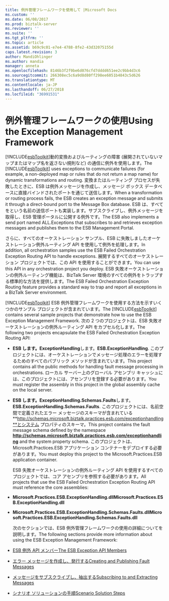 ```yaml
---
title: 例外管理フレームワークを使用して |Microsoft Docs
ms.custom: ''
ms.date: 06/08/2017
ms.prod: biztalk-server
ms.reviewer: ''
ms.suite: ''
ms.tgt_pltfrm: ''
ms.topic: article
ms.assetid: b69c9c01-e7e4-4788-8fe2-43d32075155d
caps.latest.revision: 3
author: MandiOhlinger
ms.author: mandia
manager: anneta
ms.openlocfilehash: 8146b3f2f9be6d076cfd7dddd651ee2c9bb4d3c6
ms.sourcegitcommit: 266308ec5c6a9d8d80ff298ee6051b4843c5d626
ms.translationtype: MT
ms.contentlocale: ja-JP
ms.lasthandoff: 06/27/2018
ms.locfileid: "36991531"
---
```

# <a name="using-the-exception-management-framework"></a><span data-ttu-id="58a57-102">例外管理フレームワークの使用</span><span class="sxs-lookup"><span data-stu-id="58a57-102">Using the Exception Management Framework</span></span>
<span data-ttu-id="58a57-103">[!INCLUDE[esbToolkit](../includes/esbtoolkit-md.md)]動的変換およびルーティングの障害 (展開されていないマップまたはマップ名を返さない規則など) の通信に例外を使用します。</span><span class="sxs-lookup"><span data-stu-id="58a57-103">The [!INCLUDE[esbToolkit](../includes/esbtoolkit-md.md)] uses exceptions to communicate failures (for example, a non-deployed map or rules that do not return a map name) for dynamic transformations and routing.</span></span> <span data-ttu-id="58a57-104">変換またはルーティング プロセスが失敗したときに、ESB は例外メッセージを作成し、メッセージ ボックス データベースに直接バインドされたポートを通じて送信します。</span><span class="sxs-lookup"><span data-stu-id="58a57-104">When a transformation or routing process fails, the ESB creates an exception message and submits it through a direct-bound port to the Message Box database.</span></span> <span data-ttu-id="58a57-105">ESB は、すべてをという名前の送信ポートも実装します。サブスクライブし、例外メッセージを取得し、ESB 管理ポータルに公開する例外です。</span><span class="sxs-lookup"><span data-stu-id="58a57-105">The ESB also implements a send port named ALL.Exceptions that subscribes to and retrieves exception messages and publishes them to the ESB Management Portal.</span></span>  

 <span data-ttu-id="58a57-106">さらに、すべてのオーケストレーション サンプル、ESB に失敗しましたオーケストレーション例外ルーティング API を使用して例外を処理します。</span><span class="sxs-lookup"><span data-stu-id="58a57-106">In addition, all orchestration samples use the ESB Failed Orchestration Exception Routing API to handle exceptions.</span></span> <span data-ttu-id="58a57-107">展開するすべてのオーケストレーション プロジェクトでは、この API を使用することができます。</span><span class="sxs-lookup"><span data-stu-id="58a57-107">You can use this API in any orchestration project you deploy.</span></span> <span data-ttu-id="58a57-108">ESB 失敗オーケストレーションの例外ルーティング機能は、BizTalk Server 環境のすべての例外をトラップする標準的な方法を提供します。</span><span class="sxs-lookup"><span data-stu-id="58a57-108">The ESB Failed Orchestration Exception Routing feature provides a standard way to trap and report all exceptions in a BizTalk Server environment.</span></span>  

 <span data-ttu-id="58a57-109">[!INCLUDE[esbToolkit](../includes/esbtoolkit-md.md)] ESB 例外管理フレームワークを使用する方法を示すいくつかのサンプル プロジェクトが含まれています。</span><span class="sxs-lookup"><span data-stu-id="58a57-109">The [!INCLUDE[esbToolkit](../includes/esbtoolkit-md.md)] contains several sample projects that demonstrate how to use the ESB Exception Management Framework.</span></span> <span data-ttu-id="58a57-110">次の 2 つのプロジェクトは、ESB 失敗オーケストレーションの例外ルーティング API をカプセル化します。</span><span class="sxs-lookup"><span data-stu-id="58a57-110">The following two projects encapsulate the ESB Failed Orchestration Exception Routing API:</span></span>  

- <span data-ttu-id="58a57-111">**ESB します。ExceptionHandling**します。</span><span class="sxs-lookup"><span data-stu-id="58a57-111">**ESB.ExceptionHandling**.</span></span> <span data-ttu-id="58a57-112">このプロジェクトには、オーケストレーションでメッセージ処理のエラーを処理するためのすべてのパブリック メソッドが含まれています。</span><span class="sxs-lookup"><span data-stu-id="58a57-112">This project contains all the public methods for handling fault message processing in orchestrations.</span></span> <span data-ttu-id="58a57-113">ローカル サーバー上のグローバル アセンブリ キャッシュには、このプロジェクトには、アセンブリを登録する必要があります。</span><span class="sxs-lookup"><span data-stu-id="58a57-113">You must register the assembly in this project in the global assembly cache on the local server.</span></span>  

- <span data-ttu-id="58a57-114">**ESB します。ExceptionHandling.Schemas.Faults**します。</span><span class="sxs-lookup"><span data-stu-id="58a57-114">**ESB.ExceptionHandling.Schemas.Faults**.</span></span> <span data-ttu-id="58a57-115">このプロジェクトには、名前空間で定義されたエラー メッセージのスキーマが含まれている**http://schemas.microsoft.biztalk.practices.esb.com/exceptionhandling**とシステム プロパティのスキーマ。</span><span class="sxs-lookup"><span data-stu-id="58a57-115">This project contains the fault message schema defined by the namespace **http://schemas.microsoft.biztalk.practices.esb.com/exceptionhandling** and the system property schema.</span></span> <span data-ttu-id="58a57-116">このプロジェクトは、Microsoft.Practices.ESB アプリケーション コンテナーをデプロイする必要があります。</span><span class="sxs-lookup"><span data-stu-id="58a57-116">You must deploy this project to the Microsoft.Practices.ESB application container.</span></span>  

  <span data-ttu-id="58a57-117">ESB 失敗オーケストレーションの例外ルーティング API を使用するすべてのプロジェクトでは、コア アセンブリを参照する必要があります。</span><span class="sxs-lookup"><span data-stu-id="58a57-117">All projects that use the ESB Failed Orchestration Exception Routing API must reference the core assemblies:</span></span>  

- <span data-ttu-id="58a57-118">**Microsoft.Practices.ESB.ExceptionHandling.dll**</span><span class="sxs-lookup"><span data-stu-id="58a57-118">**Microsoft.Practices.ESB.ExceptionHandling.dll**</span></span>  

- <span data-ttu-id="58a57-119">**Microsoft.Practices.ESB.ExceptionHandling.Schemas.Faults.dll**</span><span class="sxs-lookup"><span data-stu-id="58a57-119">**Microsoft.Practices.ESB.ExceptionHandling.Schemas.Faults.dll**</span></span>  

  <span data-ttu-id="58a57-120">次のセクションでは、ESB 例外管理フレームワークの使用の詳細についてを説明します。</span><span class="sxs-lookup"><span data-stu-id="58a57-120">The following sections provide more information about using the ESB Exception Management Framework:</span></span>  

- [<span data-ttu-id="58a57-121">ESB 例外 API メンバー</span><span class="sxs-lookup"><span data-stu-id="58a57-121">The ESB Exception API Members</span></span>](../esb-toolkit/the-esb-exception-api-members.md)  

- [<span data-ttu-id="58a57-122">エラー メッセージを作成し、発行する</span><span class="sxs-lookup"><span data-stu-id="58a57-122">Creating and Publishing Fault Messages</span></span>](../esb-toolkit/creating-and-publishing-fault-messages.md)  

- [<span data-ttu-id="58a57-123">メッセージをサブスクライブし、抽出する</span><span class="sxs-lookup"><span data-stu-id="58a57-123">Subscribing to and Extracting Messages</span></span>](../esb-toolkit/subscribing-to-and-extracting-messages.md)  

- [<span data-ttu-id="58a57-124">シナリオ ソリューションの手順</span><span class="sxs-lookup"><span data-stu-id="58a57-124">Scenario Solution Steps</span></span>](../esb-toolkit/scenario-solution-steps.md)
